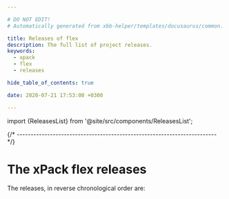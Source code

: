 ```yaml
---

# DO NOT EDIT!
# Automatically generated from xbb-helper/templates/docusaurus/common.

title: Releases of flex
description: The full list of project releases.
keywords:
  - xpack
  - flex
  - releases

hide_table_of_contents: true

date: 2020-07-21 17:53:00 +0300

---
```


import {ReleasesList} from '@site/src/components/ReleasesList';

{/* ------------------------------------------------------------------------ */}

# The xPack flex releases

The releases, in reverse chronological order are:

<ReleasesList />
